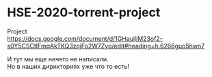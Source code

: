 # HSE-2020-torrent-project
Project  
https://docs.google.com/document/d/1GHauiljM23of2-s0Y5CSCtIFmqAkTKQ3zqjFo2W7Zyo/edit#heading=h.6266guo5hwn7  

И тут мы еще ничего не написали.  
Но в наших дирикториях уже что то есть!
